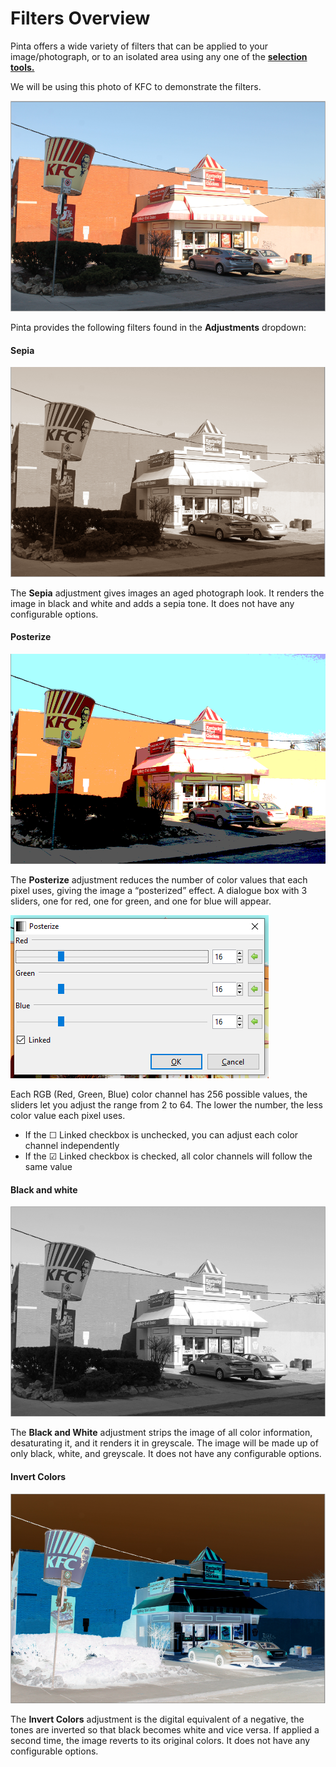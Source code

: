 # Filters Overview
Pinta offers a wide variety of filters that can be applied to your image/photograph, or to an isolated area using any one of the [**selection tools.**](select_overview.md)

We will be using this photo of KFC to demonstrate the filters. 

![kfcoriginal](img/kfcoriginal.PNG)

Pinta provides the following filters found in the **Adjustments** dropdown:

#### Sepia

![kfcsepia](img/kfcsepia.PNG)


The **Sepia** adjustment gives images an aged photograph look. It renders the image in black and white and adds a sepia tone. It does not have any configurable options. 



#### Posterize

![kfcposterize](img/kfcposterize.PNG)


The **Posterize** adjustment reduces the number of color values that each pixel uses, giving the image a “posterized” effect. A dialogue box with 3 sliders, one for red, one for green, and one for blue will appear. 

![posterizebox](img/posterizebox.PNG)

Each RGB (Red, Green, Blue) color channel has 256 possible values, the sliders let you adjust the range from 2 to 64. The lower the number, the less color value each pixel uses.

* If the ☐ Linked checkbox is unchecked, you can adjust each color channel independently
* If the ☑ Linked checkbox is checked, all color channels will follow the same value

#### Black and white

![kfcbw](img/kfcbw.PNG)

The **Black and White** adjustment strips the image of all color information, desaturating it, and it renders it in greyscale. The image will be made up of only black, white, and greyscale. It does not have any configurable options. 

#### Invert Colors

![kfcinvert](img/kfcinvert.PNG)

The **Invert Colors** adjustment is the digital equivalent of a negative, the tones are inverted so that black becomes white and vice versa. If applied a second time, the image reverts to its original colors. It does not have any configurable options. 


